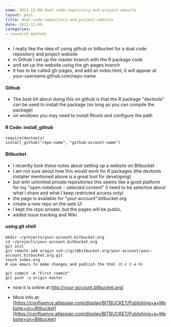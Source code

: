 ```yaml
---
name: 2013-12-09-dual-code-repository-and-project-website
layout: post
title: dual-code-repository-and-project-website
date: 2013-12-09
categories:
- research methods
---
```


- I really like the idea of using github or bitbucket for a dual code repository and project website
- in Github I set up the master branch with the R package code
- and set up the website using the gh-pages branch 
- it has to be called gh-pages, and add an index.html, it will appear at your-username.github.com/repo-name

#### Github

- The best bit about doing this on github is that the R package "devtools" can be used to install the package (so long as you can compile the package)
- on windows you may need to install Rtools and configure the path

#### R Code: install_github
    require(devtools)
    install_github("repo-name", "github-account-name")

#### Bitbucket

- I recently took these notes about setting up a website on Bitbucket
- I am not sure about how this would work for R packages (the devtools installer mentioned above is a great tool for developing)
- but with unlimited private repositories this seems like a good platform for my "open notebook - selected content" (I need to be selective about what I share and what I keep restricted access only)  
- the page is available for "your-account".bitbucket.org
- create a new repo on the web UI 
- I kept the repo private, but the pages will be public,
- added issue tracking and Wiki

#### using git shell
    mkdir ~/projects/your-account.bitbucket.org
    cd ~/projects/your-account.bitbucket.org
    git init
    git remote add origin ssh://git@bitbucket.org/your-account/your-account.bitbucket.org.git
    touch index.org
    # use emacs to make changes and publish the html (C-c C-e h)
     
    git commit -m "First commit"
    git push -u origin master

- now it is online at http://your-account.bitbucket.org/

- More info at:
[https://confluence.atlassian.com/display/BITBUCKET/Publishing+a+Website+on+Bitbucket](https://confluence.atlassian.com/display/BITBUCKET/Publishing+a+Website+on+Bitbucket)
